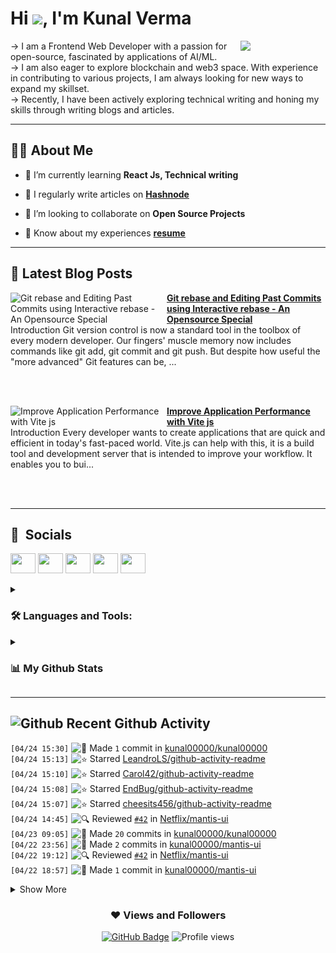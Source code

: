 <h1 align="left"> Hi <img src="https://media.giphy.com/media/hvRJCLFzcasrR4ia7z/giphy.gif" width="4%">, I'm Kunal Verma </h1>

  <img align="right" width="27%" src="https://user-images.githubusercontent.com/92316166/214949771-597329d4-51ac-4afe-af2a-12454d26bc57.png">
-> I am a Frontend Web Developer with a passion for open-source, fascinated by applications of AI/ML. <br/> -> I am also eager to explore blockchain and web3 space. With experience in contributing to various projects, I am always looking for new ways to expand my skillset.<br/> -> Recently, I have been actively exploring technical writing and honing my skills through writing blogs and articles.

----

## 🙋‍♂️ About Me

- 🌱 I’m currently learning **React Js, Technical writing**

- 📝 I regularly write articles on **[Hashnode](https://kunalverma2468.hashnode.dev/)**

- 👯 I’m looking to collaborate on **Open Source Projects**
 
- 📄 Know about my experiences [**resume**](https://drive.google.com/file/d/1u08bkqWbGyleVy6rlN5mzcLpZpuEFlin/view?usp=drivesdk)

----

## 📒 Latest Blog Posts 
<!-- HASHNODE_BLOG:START -->
<p align="left">
<a href="https://kunalverma2468.hashnode.dev/git-rebase-and-editing-past-commits-using-interactive-rebase-an-opensource-special" title="Git rebase and Editing Past Commits using Interactive rebase - An Opensource Special"><img src="https://cdn.hashnode.com/res/hashnode/image/upload/v1680851751515/b90f3376-5cf0-46ea-8f68-bba303714e95.png" alt="Git rebase and Editing Past Commits using Interactive rebase - An Opensource Special" width="250px" align="left" /></a>
<a href="https://kunalverma2468.hashnode.dev/git-rebase-and-editing-past-commits-using-interactive-rebase-an-opensource-special" title="Git rebase and Editing Past Commits using Interactive rebase - An Opensource Special"><strong>Git rebase and Editing Past Commits using Interactive rebase - An Opensource Special</strong></a>
<br/> Introduction
Git version control is now a standard tool in the toolbox of every modern developer. Our fingers' muscle memory now includes commands like git add, git commit and git push. But despite how useful the "more advanced" Git features can be, ... </p> <br/> <br/>
<p align="left">
<a href="https://kunalverma2468.hashnode.dev/improve-application-performance-with-vite-js" title="Improve Application Performance with Vite js"><img src="https://cdn.hashnode.com/res/hashnode/image/upload/v1677600961637/a4025cde-9c35-4e10-8c47-7830328608cf.png" alt="Improve Application Performance with Vite js" width="250px" align="left" /></a>
<a href="https://kunalverma2468.hashnode.dev/improve-application-performance-with-vite-js" title="Improve Application Performance with Vite js"><strong>Improve Application Performance with Vite js</strong></a>
<br/> Introduction
Every developer wants to create applications that are quick and efficient in today's fast-paced world. Vite.js can help with this, it is a build tool and development server that is intended to improve your workflow. It enables you to bui... </p> <br/> <br/>
<!-- HASHNODE_BLOG:END -->

----
## 🔗 &nbsp;**Socials**

<p align="left"> 
<a href="https://kunalverma2468.hashnode.dev" target="_blank" rel="noreferrer"><img src="https://raw.githubusercontent.com/danielcranney/readme-generator/main/public/icons/socials/hashnode.svg" width="40" height="32" /></a>
<a href="https://www.linkedin.com/in/kunalverma2468" target="_blank" rel="noreferrer"><img src="https://raw.githubusercontent.com/danielcranney/readme-generator/main/public/icons/socials/linkedin.svg" width="40" height="32" /></a> 
<a href="https://www.twitter.com/KunalVerma2468" target="_blank" rel="noreferrer"><img src="https://raw.githubusercontent.com/danielcranney/readme-generator/main/public/icons/socials/twitter.svg" width="40" height="32" /></a>
<a href="https://www.github.com/kunal00000" target="_blank" rel="noreferrer"><img src="https://raw.githubusercontent.com/danielcranney/readme-generator/main/public/icons/socials/github.svg" width="40" height="32" /></a> 
<a href="http://www.instagram.com/Kunaahl" target="_blank" rel="noreferrer"><img src="https://raw.githubusercontent.com/danielcranney/readme-generator/main/public/icons/socials/instagram.svg" width="40" height="32" /></a>
</p>



<details>
<summary> 
  
### 🛠 Languages and Tools: 
  
</summary>

<p align="center"> <a href="https://getbootstrap.com" target="_blank" rel="noreferrer"> <img src="https://raw.githubusercontent.com/devicons/devicon/master/icons/bootstrap/bootstrap-plain-wordmark.svg" alt="bootstrap" width="40" height="40"/> </a> <a href="https://www.cprogramming.com/" target="_blank" rel="noreferrer"> <img src="https://raw.githubusercontent.com/devicons/devicon/master/icons/c/c-original.svg" alt="c" width="40" height="40"/> </a> <a href="https://www.w3schools.com/cpp/" target="_blank" rel="noreferrer"> <img src="https://raw.githubusercontent.com/devicons/devicon/master/icons/cplusplus/cplusplus-original.svg" alt="cplusplus" width="40" height="40"/> </a> <a href="https://www.w3schools.com/css/" target="_blank" rel="noreferrer"> <img src="https://raw.githubusercontent.com/devicons/devicon/master/icons/css3/css3-original-wordmark.svg" alt="css3" width="40" height="40"/> </a> <a href="https://expressjs.com" target="_blank" rel="noreferrer"> <img src="https://raw.githubusercontent.com/devicons/devicon/master/icons/express/express-original-wordmark.svg" alt="express" width="40" height="40"/> </a> <a href="https://git-scm.com/" target="_blank" rel="noreferrer"> <img src="https://www.vectorlogo.zone/logos/git-scm/git-scm-icon.svg" alt="git" width="40" height="40"/> </a> <a href="https://www.w3.org/html/" target="_blank" rel="noreferrer"> <img src="https://raw.githubusercontent.com/devicons/devicon/master/icons/html5/html5-original-wordmark.svg" alt="html5" width="40" height="40"/> </a> <a href="https://developer.mozilla.org/en-US/docs/Web/JavaScript" target="_blank" rel="noreferrer"> <img src="https://raw.githubusercontent.com/devicons/devicon/master/icons/javascript/javascript-original.svg" alt="javascript" width="40" height="40"/> </a> <a href="https://www.mongodb.com/" target="_blank" rel="noreferrer"> <img src="https://raw.githubusercontent.com/devicons/devicon/master/icons/mongodb/mongodb-original-wordmark.svg" alt="mongodb" width="40" height="40"/> </a> <a href="https://www.mysql.com/" target="_blank" rel="noreferrer"> <img src="https://raw.githubusercontent.com/devicons/devicon/master/icons/mysql/mysql-original-wordmark.svg" alt="mysql" width="40" height="40"/> </a> <a href="https://nextjs.org/" target="_blank" rel="noreferrer"> <img src="https://cdn.worldvectorlogo.com/logos/nextjs-2.svg" alt="nextjs" width="40" height="40"/> </a> <a href="https://nodejs.org" target="_blank" rel="noreferrer"> <img src="https://raw.githubusercontent.com/devicons/devicon/master/icons/nodejs/nodejs-original-wordmark.svg" alt="nodejs" width="40" height="40"/> </a> <a href="https://postman.com" target="_blank" rel="noreferrer"> <img src="https://www.vectorlogo.zone/logos/getpostman/getpostman-icon.svg" alt="postman" width="40" height="40"/> </a> <a href="https://www.python.org" target="_blank" rel="noreferrer"> <img src="https://raw.githubusercontent.com/devicons/devicon/master/icons/python/python-original.svg" alt="python" width="40" height="40"/> </a> <a href="https://reactjs.org/" target="_blank" rel="noreferrer"> <img src="https://raw.githubusercontent.com/devicons/devicon/master/icons/react/react-original-wordmark.svg" alt="react" width="40" height="40"/> </a> <a href="https://sass-lang.com" target="_blank" rel="noreferrer"> <img src="https://raw.githubusercontent.com/devicons/devicon/master/icons/sass/sass-original.svg" alt="sass" width="40" height="40"/> </a> <a href="https://tailwindcss.com/" target="_blank" rel="noreferrer"> <img src="https://www.vectorlogo.zone/logos/tailwindcss/tailwindcss-icon.svg" alt="tailwind" width="40" height="40"/> </a> </p>
</details> 


 
<details>
<summary>
  
### 📊 My Github Stats 
 
</summary>  
  
<div align="center">
  <p align="center">
    <img align="center" src="https://github-readme-streak-stats.herokuapp.com/?user=kunal00000&" alt="kunal00000" />
  </p>
 
  <br/>
  <img align="center" src="https://github-readme-stats.vercel.app/api?username=kunal00000&show_icons=true&locale=en" alt="kunal00000" />
  <img align="center" src="https://github-readme-stats.vercel.app/api/top-langs?username=kunal00000&show_icons=true&locale=en&layout=compact" alt="kunal00000" />
  <br/>Note:</b> Top languages is only a metric of the languages my public code consists of and doesn't reflect experience or skill level.
</details>

----
## <img src="https://user-images.githubusercontent.com/78906777/188445101-0e194c65-f4c6-4a3b-b37d-e7a50ac1cfe2.png" height="25" width="25" alt="Github"/> Recent Github Activity

<!--START_SECTION:activity-->
`[04/24 15:30]` <img alt="📝" src="https://github.com/cheesits456/github-activity-readme/raw/master/icons/commit.png" align="top" height="18"> Made `1` commit in [kunal00000/kunal00000](https://github.com/kunal00000/kunal00000)  
`[04/24 15:13]` <img alt="⭐" src="https://github.com/cheesits456/github-activity-readme/raw/master/icons/star.png" align="top" height="18"> Starred [LeandroLS/github-activity-readme](https://github.com/LeandroLS/github-activity-readme)  
`[04/24 15:10]` <img alt="⭐" src="https://github.com/cheesits456/github-activity-readme/raw/master/icons/star.png" align="top" height="18"> Starred [Carol42/github-activity-readme](https://github.com/Carol42/github-activity-readme)  
`[04/24 15:08]` <img alt="⭐" src="https://github.com/cheesits456/github-activity-readme/raw/master/icons/star.png" align="top" height="18"> Starred [EndBug/github-activity-readme](https://github.com/EndBug/github-activity-readme)  
`[04/24 15:07]` <img alt="⭐" src="https://github.com/cheesits456/github-activity-readme/raw/master/icons/star.png" align="top" height="18"> Starred [cheesits456/github-activity-readme](https://github.com/cheesits456/github-activity-readme)  
`[04/24 14:45]` <img alt="🔍" src="https://github.com/cheesits456/github-activity-readme/raw/master/icons/review.png" align="top" height="18"> Reviewed [`#42`](https://github.com//Netflix/mantis-ui/pull/42 'Create Cluster Details Page') in [Netflix/mantis-ui](https://github.com/Netflix/mantis-ui)  
`[04/23 09:05]` <img alt="📝" src="https://github.com/cheesits456/github-activity-readme/raw/master/icons/commit.png" align="top" height="18"> Made `20` commits in [kunal00000/kunal00000](https://github.com/kunal00000/kunal00000)  
`[04/22 23:56]` <img alt="📝" src="https://github.com/cheesits456/github-activity-readme/raw/master/icons/commit.png" align="top" height="18"> Made `2` commits in [kunal00000/mantis-ui](https://github.com/kunal00000/mantis-ui)  
`[04/22 19:12]` <img alt="🔍" src="https://github.com/cheesits456/github-activity-readme/raw/master/icons/review.png" align="top" height="18"> Reviewed [`#42`](https://github.com//Netflix/mantis-ui/pull/42 'Create Cluster Details Page') in [Netflix/mantis-ui](https://github.com/Netflix/mantis-ui)  
`[04/22 18:57]` <img alt="📝" src="https://github.com/cheesits456/github-activity-readme/raw/master/icons/commit.png" align="top" height="18"> Made `1` commit in [kunal00000/mantis-ui](https://github.com/kunal00000/mantis-ui)  

<details><summary>Show More</summary>

`[04/22 18:07]` <img alt="🔍" src="https://github.com/cheesits456/github-activity-readme/raw/master/icons/review.png" align="top" height="18"> Reviewed [`#42`](https://github.com//Netflix/mantis-ui/pull/42 'Create Cluster Details Page') in [Netflix/mantis-ui](https://github.com/Netflix/mantis-ui)  
`[04/22 17:58]` <img alt="🔍" src="https://github.com/cheesits456/github-activity-readme/raw/master/icons/review.png" align="top" height="18"> Reviewed [`#42`](https://github.com//Netflix/mantis-ui/pull/42 'Create Cluster Details Page') in [Netflix/mantis-ui](https://github.com/Netflix/mantis-ui)  
`[04/21 20:43]` <img alt="🔍" src="https://github.com/cheesits456/github-activity-readme/raw/master/icons/review.png" align="top" height="18"> Reviewed [`#42`](https://github.com//Netflix/mantis-ui/pull/42 'Create Cluster Details Page') in [Netflix/mantis-ui](https://github.com/Netflix/mantis-ui)  
`[04/21 20:42]` <img alt="🔍" src="https://github.com/cheesits456/github-activity-readme/raw/master/icons/review.png" align="top" height="18"> Reviewed [`#42`](https://github.com//Netflix/mantis-ui/pull/42 'Create Cluster Details Page') in [Netflix/mantis-ui](https://github.com/Netflix/mantis-ui)  
`[04/21 20:16]` <img alt="📝" src="https://github.com/cheesits456/github-activity-readme/raw/master/icons/commit.png" align="top" height="18"> Made `1` commit in [kunal00000/mantis-ui](https://github.com/kunal00000/mantis-ui)  
`[04/21 20:15]` <img alt="✅" src="https://github.com/cheesits456/github-activity-readme/raw/master/icons/pr-open.png" align="top" height="18"> Opened PR [`#44`](https://github.com//Netflix/mantis-ui/pull/44 'switch to Material Design icon library for consistency in icons') in [Netflix/mantis-ui](https://github.com/Netflix/mantis-ui)  
`[04/21 19:58]` <img alt="📂" src="https://github.com/cheesits456/github-activity-readme/raw/master/icons/create-branch.png" align="top" height="18"> Created branch [`switchIconLibrary`](https://github.com/kunal00000/mantis-ui/tree/switchIconLibrary) in [kunal00000/mantis-ui](https://github.com/kunal00000/mantis-ui)  
`[04/21 17:13]` <img alt="🔍" src="https://github.com/cheesits456/github-activity-readme/raw/master/icons/review.png" align="top" height="18"> Reviewed [`#42`](https://github.com//Netflix/mantis-ui/pull/42 'Create Cluster Details Page') in [Netflix/mantis-ui](https://github.com/Netflix/mantis-ui)  
`[04/18 08:53]` <img alt="✅" src="https://github.com/cheesits456/github-activity-readme/raw/master/icons/pr-open.png" align="top" height="18"> Opened PR [`#42`](https://github.com//Netflix/mantis-ui/pull/42 'Create Cluster Details Page') in [Netflix/mantis-ui](https://github.com/Netflix/mantis-ui)  
`[04/15 22:03]` <img alt="📝" src="https://github.com/cheesits456/github-activity-readme/raw/master/icons/commit.png" align="top" height="18"> Made `7` commits in [kunal00000/mantis-ui](https://github.com/kunal00000/mantis-ui)  
`[04/13 07:59]` <img alt="📂" src="https://github.com/cheesits456/github-activity-readme/raw/master/icons/create-branch.png" align="top" height="18"> Created branch [`clusterDetailsPage`](https://github.com/kunal00000/mantis-ui/tree/clusterDetailsPage) in [kunal00000/mantis-ui](https://github.com/kunal00000/mantis-ui)  
`[04/11 21:19]` <img alt="🔍" src="https://github.com/cheesits456/github-activity-readme/raw/master/icons/review.png" align="top" height="18"> Reviewed [`#40`](https://github.com//Netflix/mantis-ui/pull/40 'Fetch Job Cluster Details') in [Netflix/mantis-ui](https://github.com/Netflix/mantis-ui)  
`[04/11 21:12]` <img alt="📝" src="https://github.com/cheesits456/github-activity-readme/raw/master/icons/commit.png" align="top" height="18"> Made `1` commit in [kunal00000/mantis-ui](https://github.com/kunal00000/mantis-ui)  
`[04/11 21:06]` <img alt="🔍" src="https://github.com/cheesits456/github-activity-readme/raw/master/icons/review.png" align="top" height="18"> Reviewed [`#40`](https://github.com//Netflix/mantis-ui/pull/40 'Fetch Job Cluster Details') in [Netflix/mantis-ui](https://github.com/Netflix/mantis-ui)  
`[04/11 11:38]` <img alt="⭐" src="https://github.com/cheesits456/github-activity-readme/raw/master/icons/star.png" align="top" height="18"> Starred [appwrite/appwrite](https://github.com/appwrite/appwrite)  
`[04/11 02:01]` <img alt="🍴" src="https://github.com/cheesits456/github-activity-readme/raw/master/icons/fork.png" align="top" height="18"> Forked [shadcn/taxonomy](https://github.com/shadcn/taxonomy) to [kunal00000/taxonomy](https://github.com/kunal00000/taxonomy)  
`[04/11 02:01]` <img alt="⭐" src="https://github.com/cheesits456/github-activity-readme/raw/master/icons/star.png" align="top" height="18"> Starred [shadcn/taxonomy](https://github.com/shadcn/taxonomy)  
`[04/08 19:12]` <img alt="📝" src="https://github.com/cheesits456/github-activity-readme/raw/master/icons/commit.png" align="top" height="18"> Made `2` commits in [kunal00000/Hashnode-Articles](https://github.com/kunal00000/Hashnode-Articles)  
`[04/06 14:53]` <img alt="📝" src="https://github.com/cheesits456/github-activity-readme/raw/master/icons/commit.png" align="top" height="18"> Made `0` commits in [kunal00000/mantis-ui](https://github.com/kunal00000/mantis-ui)  
`[04/06 04:54]` <img alt="📝" src="https://github.com/cheesits456/github-activity-readme/raw/master/icons/commit.png" align="top" height="18"> Made `40` commits in [kunal00000/wrapify](https://github.com/kunal00000/wrapify)  
`[04/06 01:06]` <img alt="📝" src="https://github.com/cheesits456/github-activity-readme/raw/master/icons/commit.png" align="top" height="18"> Made `3` commits in [kunal00000/Workbench](https://github.com/kunal00000/Workbench)  
`[04/06 01:02]` <img alt="📝" src="https://github.com/cheesits456/github-activity-readme/raw/master/icons/commit.png" align="top" height="18"> Made `6` commits in [kunal00000/talawa-api](https://github.com/kunal00000/talawa-api)  
`[04/06 00:54]` <img alt="📝" src="https://github.com/cheesits456/github-activity-readme/raw/master/icons/commit.png" align="top" height="18"> Made `1` commit in [kunal00000/mantis-ui](https://github.com/kunal00000/mantis-ui)  
`[04/05 17:29]` <img alt="⭐" src="https://github.com/cheesits456/github-activity-readme/raw/master/icons/star.png" align="top" height="18"> Starred [himanshu1221/To-Do-Web-App](https://github.com/himanshu1221/To-Do-Web-App)  
`[04/05 17:29]` <img alt="⭐" src="https://github.com/cheesits456/github-activity-readme/raw/master/icons/star.png" align="top" height="18"> Starred [himanshu1221/To-Do-Web-App](https://github.com/himanshu1221/To-Do-Web-App)  
`[04/04 06:32]` <img alt="📝" src="https://github.com/cheesits456/github-activity-readme/raw/master/icons/commit.png" align="top" height="18"> Made `6` commits in [kunal00000/mantis-ui](https://github.com/kunal00000/mantis-ui)  
`[03/31 20:00]` <img alt="✅" src="https://github.com/cheesits456/github-activity-readme/raw/master/icons/pr-open.png" align="top" height="18"> Opened PR [`#40`](https://github.com//Netflix/mantis-ui/pull/40 'fix: typo on cluster page') in [Netflix/mantis-ui](https://github.com/Netflix/mantis-ui)  
`[03/31 20:00]` <img alt="📂" src="https://github.com/cheesits456/github-activity-readme/raw/master/icons/create-branch.png" align="top" height="18"> Created branch [`fetchJobCluster`](https://github.com/kunal00000/mantis-ui/tree/fetchJobCluster) in [kunal00000/mantis-ui](https://github.com/kunal00000/mantis-ui)  
`[03/31 17:12]` <img alt="🍴" src="https://github.com/cheesits456/github-activity-readme/raw/master/icons/fork.png" align="top" height="18"> Forked [Netflix/mantis-ui](https://github.com/Netflix/mantis-ui) to [kunal00000/mantis-ui](https://github.com/kunal00000/mantis-ui)  
`[03/30 19:56]` <img alt="📝" src="https://github.com/cheesits456/github-activity-readme/raw/master/icons/commit.png" align="top" height="18"> Made `6` commits in [kunal00000/mantis-ui](https://github.com/kunal00000/mantis-ui)  
`[03/30 19:56]` <img alt="🎉" src="https://github.com/cheesits456/github-activity-readme/raw/master/icons/merge.png" align="top" height="18"> Merged PR [`#1`](https://github.com//kunal00000/mantis-ui/pull/1 'upstream') in [kunal00000/mantis-ui](https://github.com/kunal00000/mantis-ui)  
`[03/30 19:56]` <img alt="✅" src="https://github.com/cheesits456/github-activity-readme/raw/master/icons/pr-open.png" align="top" height="18"> Opened PR [`#1`](https://github.com//kunal00000/mantis-ui/pull/1 'upstream') in [kunal00000/mantis-ui](https://github.com/kunal00000/mantis-ui)  
`[03/30 13:55]` <img alt="⭐" src="https://github.com/cheesits456/github-activity-readme/raw/master/icons/star.png" align="top" height="18"> Starred [mozilla/perfcompare](https://github.com/mozilla/perfcompare)  
`[03/30 03:08]` <img alt="🍴" src="https://github.com/cheesits456/github-activity-readme/raw/master/icons/fork.png" align="top" height="18"> Forked [PalisadoesFoundation/talawa-api](https://github.com/PalisadoesFoundation/talawa-api) to [kunal00000/talawa-api](https://github.com/kunal00000/talawa-api)  
`[03/30 02:24]` <img alt="🍴" src="https://github.com/cheesits456/github-activity-readme/raw/master/icons/fork.png" align="top" height="18"> Forked [sonnyp/Workbench](https://github.com/sonnyp/Workbench) to [kunal00000/Workbench](https://github.com/kunal00000/Workbench)  
`[03/30 02:02]` <img alt="🍴" src="https://github.com/cheesits456/github-activity-readme/raw/master/icons/fork.png" align="top" height="18"> Forked [mozilla/perfcompare](https://github.com/mozilla/perfcompare) to [kunal00000/perfcompare](https://github.com/kunal00000/perfcompare)  
`[03/28 13:57]` <img alt="📝" src="https://github.com/cheesits456/github-activity-readme/raw/master/icons/commit.png" align="top" height="18"> Made `3` commits in [kunal00000/mantis-ui](https://github.com/kunal00000/mantis-ui)  
`[03/23 18:20]` <img alt="✅" src="https://github.com/cheesits456/github-activity-readme/raw/master/icons/pr-open.png" align="top" height="18"> Opened PR [`#37`](https://github.com//Netflix/mantis-ui/pull/37 'uploadFiles api endpoint') in [Netflix/mantis-ui](https://github.com/Netflix/mantis-ui)  
`[03/23 18:18]` <img alt="❌" src="https://github.com/cheesits456/github-activity-readme/raw/master/icons/pr-close.png" align="top" height="18"> Closed PR [`#36`](https://github.com//Netflix/mantis-ui/pull/36 'feat: add api endpoint for upload files') in [Netflix/mantis-ui](https://github.com/Netflix/mantis-ui)  
`[03/23 18:18]` <img alt="🗣" src="https://github.com/cheesits456/github-activity-readme/raw/master/icons/comment.png" align="top" height="18"> Commented on [`#36`](https://github.com//Netflix/mantis-ui/issues/36 'feat: add api endpoint for upload files') in [Netflix/mantis-ui](https://github.com/Netflix/mantis-ui)  
`[03/23 18:15]` <img alt="📂" src="https://github.com/cheesits456/github-activity-readme/raw/master/icons/create-branch.png" align="top" height="18"> Created branch [`uploadFiles`](https://github.com/kunal00000/mantis-ui/tree/uploadFiles) in [kunal00000/mantis-ui](https://github.com/kunal00000/mantis-ui)  
`[03/23 18:03]` <img alt="❌" src="https://github.com/cheesits456/github-activity-readme/raw/master/icons/delete.png" align="top" height="18"> Deleted `feat/uploadFiles` from [kunal00000/mantis-ui](https://github.com/kunal00000/mantis-ui)  
`[03/23 17:56]` <img alt="📂" src="https://github.com/cheesits456/github-activity-readme/raw/master/icons/create-branch.png" align="top" height="18"> Created branch [`feat/uploadFiles`](https://github.com/kunal00000/mantis-ui/tree/feat/uploadFiles) in [kunal00000/mantis-ui](https://github.com/kunal00000/mantis-ui)  
`[03/23 17:44]` <img alt="🗣" src="https://github.com/cheesits456/github-activity-readme/raw/master/icons/comment.png" align="top" height="18"> Commented on [`#36`](https://github.com//Netflix/mantis-ui/issues/36 'feat: add api endpoint for upload files') in [Netflix/mantis-ui](https://github.com/Netflix/mantis-ui)  
`[03/23 17:41]` <img alt="❌" src="https://github.com/cheesits456/github-activity-readme/raw/master/icons/pr-close.png" align="top" height="18"> Reopened PR [`#36`](https://github.com//Netflix/mantis-ui/pull/36 'feat: add api endpoint for upload files') in [Netflix/mantis-ui](https://github.com/Netflix/mantis-ui)  
`[03/23 17:37]` <img alt="🍴" src="https://github.com/cheesits456/github-activity-readme/raw/master/icons/fork.png" align="top" height="18"> Forked [Netflix/mantis-ui](https://github.com/Netflix/mantis-ui) to [kunal00000/mantis-ui](https://github.com/kunal00000/mantis-ui)  
`[03/23 17:37]` <img alt="❌" src="https://github.com/cheesits456/github-activity-readme/raw/master/icons/pr-close.png" align="top" height="18"> Closed PR [`#36`](https://github.com//Netflix/mantis-ui/pull/36 'feat: add api endpoint for upload files') in [Netflix/mantis-ui](https://github.com/Netflix/mantis-ui)  
`[03/23 17:08]` <img alt="📝" src="https://github.com/cheesits456/github-activity-readme/raw/master/icons/commit.png" align="top" height="18"> Made `2` commits in [kunal00000/mantis-ui](https://github.com/kunal00000/mantis-ui)  
`[03/23 15:48]` <img alt="🍴" src="https://github.com/cheesits456/github-activity-readme/raw/master/icons/fork.png" align="top" height="18"> Forked [mozilla/experimenter](https://github.com/mozilla/experimenter) to [kunal00000/experimenter](https://github.com/kunal00000/experimenter)  
`[03/23 15:43]` <img alt="🔍" src="https://github.com/cheesits456/github-activity-readme/raw/master/icons/review.png" align="top" height="18"> Reviewed [`#36`](https://github.com//Netflix/mantis-ui/pull/36 'feat: add api endpoint for upload files') in [Netflix/mantis-ui](https://github.com/Netflix/mantis-ui)  
`[03/23 15:42]` <img alt="📝" src="https://github.com/cheesits456/github-activity-readme/raw/master/icons/commit.png" align="top" height="18"> Made `1` commit in [kunal00000/mantis-ui](https://github.com/kunal00000/mantis-ui)  
`[03/19 01:15]` <img alt="✅" src="https://github.com/cheesits456/github-activity-readme/raw/master/icons/pr-open.png" align="top" height="18"> Opened PR [`#36`](https://github.com//Netflix/mantis-ui/pull/36 'feat: add api endpoint for upload files') in [Netflix/mantis-ui](https://github.com/Netflix/mantis-ui)  
`[03/19 01:14]` <img alt="📂" src="https://github.com/cheesits456/github-activity-readme/raw/master/icons/create-branch.png" align="top" height="18"> Created branch [`feat/uploadFiles`](https://github.com/kunal00000/mantis-ui/tree/feat/uploadFiles) in [kunal00000/mantis-ui](https://github.com/kunal00000/mantis-ui)  
`[03/18 19:54]` <img alt="🍴" src="https://github.com/cheesits456/github-activity-readme/raw/master/icons/fork.png" align="top" height="18"> Forked [Netflix/mantis-ui](https://github.com/Netflix/mantis-ui) to [kunal00000/mantis-ui](https://github.com/kunal00000/mantis-ui)  
`[03/17 16:35]` <img alt="📝" src="https://github.com/cheesits456/github-activity-readme/raw/master/icons/commit.png" align="top" height="18"> Made `1` commit in [kunal00000/kunal00000](https://github.com/kunal00000/kunal00000)  
`[03/16 13:13]` <img alt="⭐" src="https://github.com/cheesits456/github-activity-readme/raw/master/icons/star.png" align="top" height="18"> Starred [arc53/DocsGPT](https://github.com/arc53/DocsGPT)  
`[03/16 07:08]` <img alt="🗣" src="https://github.com/cheesits456/github-activity-readme/raw/master/icons/comment.png" align="top" height="18"> Commented on [`#6801`](https://github.com//mozilla/experimenter/issues/6801 'Preview Recipe JSON doesn\'t scroll to recipe json') in [mozilla/experimenter](https://github.com/mozilla/experimenter)  
`[03/13 00:21]` <img alt="⭐" src="https://github.com/cheesits456/github-activity-readme/raw/master/icons/star.png" align="top" height="18"> Starred [Touisse/React_3D_WebSite](https://github.com/Touisse/React_3D_WebSite)  
`[03/09 16:40]` <img alt="🗣" src="https://github.com/cheesits456/github-activity-readme/raw/master/icons/comment.png" align="top" height="18"> Commented on [`#34`](https://github.com//Netflix/mantis-ui/issues/34 'Create api endpoints for killJobs and fileUpload') in [Netflix/mantis-ui](https://github.com/Netflix/mantis-ui)  
`[03/08 19:21]` <img alt="⭐" src="https://github.com/cheesits456/github-activity-readme/raw/master/icons/star.png" align="top" height="18"> Starred [jwasham/coding-interview-university](https://github.com/jwasham/coding-interview-university)  
`[03/08 17:23]` <img alt="🗣" src="https://github.com/cheesits456/github-activity-readme/raw/master/icons/comment.png" align="top" height="18"> Commented on [`#34`](https://github.com//Netflix/mantis-ui/issues/34 'Create api endpoints for killJobs and fileUpload') in [Netflix/mantis-ui](https://github.com/Netflix/mantis-ui)  
`[03/08 13:57]` <img alt="🔍" src="https://github.com/cheesits456/github-activity-readme/raw/master/icons/review.png" align="top" height="18"> Reviewed [`#34`](https://github.com//Netflix/mantis-ui/pull/34 'Create api endpoints for killJobs and fileUpload') in [Netflix/mantis-ui](https://github.com/Netflix/mantis-ui)  
`[03/08 13:55]` <img alt="📝" src="https://github.com/cheesits456/github-activity-readme/raw/master/icons/commit.png" align="top" height="18"> Made `1` commit in [kunal00000/mantis-ui](https://github.com/kunal00000/mantis-ui)  
`[03/07 18:04]` <img alt="🔍" src="https://github.com/cheesits456/github-activity-readme/raw/master/icons/review.png" align="top" height="18"> Reviewed [`#34`](https://github.com//Netflix/mantis-ui/pull/34 'Create api endpoints for killJobs and fileUpload') in [Netflix/mantis-ui](https://github.com/Netflix/mantis-ui)  
`[03/07 18:04]` <img alt="🔍" src="https://github.com/cheesits456/github-activity-readme/raw/master/icons/review.png" align="top" height="18"> Reviewed [`#34`](https://github.com//Netflix/mantis-ui/pull/34 'Create api endpoints for killJobs and fileUpload') in [Netflix/mantis-ui](https://github.com/Netflix/mantis-ui)  
`[03/07 18:03]` <img alt="🔍" src="https://github.com/cheesits456/github-activity-readme/raw/master/icons/review.png" align="top" height="18"> Reviewed [`#34`](https://github.com//Netflix/mantis-ui/pull/34 'Create api endpoints for killJobs and fileUpload') in [Netflix/mantis-ui](https://github.com/Netflix/mantis-ui)  
`[03/07 18:03]` <img alt="📝" src="https://github.com/cheesits456/github-activity-readme/raw/master/icons/commit.png" align="top" height="18"> Made `1` commit in [kunal00000/mantis-ui](https://github.com/kunal00000/mantis-ui)  
`[03/07 17:12]` <img alt="🔍" src="https://github.com/cheesits456/github-activity-readme/raw/master/icons/review.png" align="top" height="18"> Reviewed [`#34`](https://github.com//Netflix/mantis-ui/pull/34 'Create api endpoints for killJobs and fileUpload') in [Netflix/mantis-ui](https://github.com/Netflix/mantis-ui)  
`[03/07 17:07]` <img alt="🔍" src="https://github.com/cheesits456/github-activity-readme/raw/master/icons/review.png" align="top" height="18"> Reviewed [`#34`](https://github.com//Netflix/mantis-ui/pull/34 'Create api endpoints for killJobs and fileUpload') in [Netflix/mantis-ui](https://github.com/Netflix/mantis-ui)  
`[03/07 16:57]` <img alt="📝" src="https://github.com/cheesits456/github-activity-readme/raw/master/icons/commit.png" align="top" height="18"> Made `1` commit in [kunal00000/mantis-ui](https://github.com/kunal00000/mantis-ui)  
`[03/07 12:31]` <img alt="📝" src="https://github.com/cheesits456/github-activity-readme/raw/master/icons/commit.png" align="top" height="18"> Made `2` commits in [kunal00000/kunal00000](https://github.com/kunal00000/kunal00000)  
`[03/07 12:12]` <img alt="🍴" src="https://github.com/cheesits456/github-activity-readme/raw/master/icons/fork.png" align="top" height="18"> Forked [PalisadoesFoundation/talawa-admin](https://github.com/PalisadoesFoundation/talawa-admin) to [kunal00000/talawa-admin](https://github.com/kunal00000/talawa-admin)  
`[03/07 04:22]` <img alt="📝" src="https://github.com/cheesits456/github-activity-readme/raw/master/icons/commit.png" align="top" height="18"> Made `305` commits in [kunal00000/Rocket.Chat](https://github.com/kunal00000/Rocket.Chat)  
`[03/07 04:19]` <img alt="📝" src="https://github.com/cheesits456/github-activity-readme/raw/master/icons/commit.png" align="top" height="18"> Made `2` commits in [kunal00000/RC4Community](https://github.com/kunal00000/RC4Community)  
`[03/07 04:18]` <img alt="📝" src="https://github.com/cheesits456/github-activity-readme/raw/master/icons/commit.png" align="top" height="18"> Made `7` commits in [kunal00000/journal-policy-tracker-frontend](https://github.com/kunal00000/journal-policy-tracker-frontend)  
`[03/07 04:08]` <img alt="📝" src="https://github.com/cheesits456/github-activity-readme/raw/master/icons/commit.png" align="top" height="18"> Made `27` commits in [kunal00000/iD](https://github.com/kunal00000/iD)  
`[03/07 04:06]` <img alt="📝" src="https://github.com/cheesits456/github-activity-readme/raw/master/icons/commit.png" align="top" height="18"> Made `1` commit in [kunal00000/ochi](https://github.com/kunal00000/ochi)  
`[03/07 03:39]` <img alt="📝" src="https://github.com/cheesits456/github-activity-readme/raw/master/icons/commit.png" align="top" height="18"> Made `14` commits in [kunal00000/jbrowse-components](https://github.com/kunal00000/jbrowse-components)  
`[03/06 22:05]` <img alt="📝" src="https://github.com/cheesits456/github-activity-readme/raw/master/icons/commit.png" align="top" height="18"> Made `2` commits in [kunal00000/mantis-ui](https://github.com/kunal00000/mantis-ui)  
`[03/05 10:23]` <img alt="📝" src="https://github.com/cheesits456/github-activity-readme/raw/master/icons/commit.png" align="top" height="18"> Made `1` commit in [kunal00000/WordGuess--Wordee--](https://github.com/kunal00000/WordGuess--Wordee--)  
`[03/05 09:15]` <img alt="📝" src="https://github.com/cheesits456/github-activity-readme/raw/master/icons/commit.png" align="top" height="18"> Made `1` commit in [kunal00000/mantis-ui](https://github.com/kunal00000/mantis-ui)  
`[03/04 20:29]` <img alt="✅" src="https://github.com/cheesits456/github-activity-readme/raw/master/icons/pr-open.png" align="top" height="18"> Opened PR [`#34`](https://github.com//Netflix/mantis-ui/pull/34 'Create api endpoints for killJobs and fileUpload') in [Netflix/mantis-ui](https://github.com/Netflix/mantis-ui)  
`[03/04 20:14]` <img alt="📝" src="https://github.com/cheesits456/github-activity-readme/raw/master/icons/commit.png" align="top" height="18"> Made `2` commits in [kunal00000/mantis-ui](https://github.com/kunal00000/mantis-ui)  
`[03/03 19:36]` <img alt="✅" src="https://github.com/cheesits456/github-activity-readme/raw/master/icons/pr-open.png" align="top" height="18"> Opened PR [`#33`](https://github.com//Netflix/mantis-ui/pull/33 'fix: update docslink') in [Netflix/mantis-ui](https://github.com/Netflix/mantis-ui)  
`[03/03 19:35]` <img alt="📂" src="https://github.com/cheesits456/github-activity-readme/raw/master/icons/create-branch.png" align="top" height="18"> Created branch [`docsLink`](https://github.com/kunal00000/mantis-ui/tree/docsLink) in [kunal00000/mantis-ui](https://github.com/kunal00000/mantis-ui)  
`[03/03 19:27]` <img alt="🍴" src="https://github.com/cheesits456/github-activity-readme/raw/master/icons/fork.png" align="top" height="18"> Forked [Netflix/mantis-ui](https://github.com/Netflix/mantis-ui) to [kunal00000/mantis-ui](https://github.com/kunal00000/mantis-ui)  
`[03/03 18:57]` <img alt="📝" src="https://github.com/cheesits456/github-activity-readme/raw/master/icons/commit.png" align="top" height="18"> Made `7` commits in [kunal00000/mantis-ui](https://github.com/kunal00000/mantis-ui)  
`[03/03 18:57]` <img alt="🎉" src="https://github.com/cheesits456/github-activity-readme/raw/master/icons/merge.png" align="top" height="18"> Merged PR [`#2`](https://github.com//kunal00000/mantis-ui/pull/2 'upstream') in [kunal00000/mantis-ui](https://github.com/kunal00000/mantis-ui)  
`[03/03 18:56]` <img alt="✅" src="https://github.com/cheesits456/github-activity-readme/raw/master/icons/pr-open.png" align="top" height="18"> Opened PR [`#2`](https://github.com//kunal00000/mantis-ui/pull/2 'upstream') in [kunal00000/mantis-ui](https://github.com/kunal00000/mantis-ui)  
`[03/01 09:45]` <img alt="📝" src="https://github.com/cheesits456/github-activity-readme/raw/master/icons/commit.png" align="top" height="18"> Made `3` commits in [kunal00000/Hashnode-Articles](https://github.com/kunal00000/Hashnode-Articles)  
`[02/28 14:51]` <img alt="📝" src="https://github.com/cheesits456/github-activity-readme/raw/master/icons/commit.png" align="top" height="18"> Made `8` commits in [kunal00000/mantis-ui](https://github.com/kunal00000/mantis-ui)  
`[02/28 14:51]` <img alt="🎉" src="https://github.com/cheesits456/github-activity-readme/raw/master/icons/merge.png" align="top" height="18"> Merged PR [`#1`](https://github.com//kunal00000/mantis-ui/pull/1 'upstream ') in [kunal00000/mantis-ui](https://github.com/kunal00000/mantis-ui)  
`[02/28 14:51]` <img alt="✅" src="https://github.com/cheesits456/github-activity-readme/raw/master/icons/pr-open.png" align="top" height="18"> Opened PR [`#1`](https://github.com//kunal00000/mantis-ui/pull/1 'upstream ') in [kunal00000/mantis-ui](https://github.com/kunal00000/mantis-ui)  
`[02/27 00:24]` <img alt="❌" src="https://github.com/cheesits456/github-activity-readme/raw/master/icons/delete.png" align="top" height="18"> Deleted `install-pnpm` from [kunal00000/mantis-ui](https://github.com/kunal00000/mantis-ui)  
`[02/26 15:56]` <img alt="✅" src="https://github.com/cheesits456/github-activity-readme/raw/master/icons/pr-open.png" align="top" height="18"> Opened PR [`#31`](https://github.com//Netflix/mantis-ui/pull/31 'update readme for clearer instructions of installation of pnpm') in [Netflix/mantis-ui](https://github.com/Netflix/mantis-ui)  
`[02/26 15:52]` <img alt="📂" src="https://github.com/cheesits456/github-activity-readme/raw/master/icons/create-branch.png" align="top" height="18"> Created branch [`install-pnpm`](https://github.com/kunal00000/mantis-ui/tree/install-pnpm) in [kunal00000/mantis-ui](https://github.com/kunal00000/mantis-ui)  
`[02/26 15:06]` <img alt="🍴" src="https://github.com/cheesits456/github-activity-readme/raw/master/icons/fork.png" align="top" height="18"> Forked [Netflix/mantis-ui](https://github.com/Netflix/mantis-ui) to [kunal00000/mantis-ui](https://github.com/kunal00000/mantis-ui)  
`[02/25 21:39]` <img alt="📝" src="https://github.com/cheesits456/github-activity-readme/raw/master/icons/commit.png" align="top" height="18"> Made `3` commits in [kunal00000/WordGuess--Wordee--](https://github.com/kunal00000/WordGuess--Wordee--)  
`[02/25 21:36]` <img alt="🎉" src="https://github.com/cheesits456/github-activity-readme/raw/master/icons/merge.png" align="top" height="18"> Merged PR [`#8`](https://github.com//kunal00000/WordGuess--Wordee--/pull/8 'Heading change') in [kunal00000/WordGuess--Wordee--](https://github.com/kunal00000/WordGuess--Wordee--)  
`[02/25 21:35]` <img alt="✅" src="https://github.com/cheesits456/github-activity-readme/raw/master/icons/pr-open.png" align="top" height="18"> Opened PR [`#8`](https://github.com//kunal00000/WordGuess--Wordee--/pull/8 'Heading change') in [kunal00000/WordGuess--Wordee--](https://github.com/kunal00000/WordGuess--Wordee--)  
`[02/25 21:35]` <img alt="📂" src="https://github.com/cheesits456/github-activity-readme/raw/master/icons/create-branch.png" align="top" height="18"> Created branch [`readme-heading-change`](https://github.com/kunal00000/WordGuess--Wordee--/tree/readme-heading-change) in [kunal00000/WordGuess--Wordee--](https://github.com/kunal00000/WordGuess--Wordee--)  
`[02/25 12:15]` <img alt="🗣" src="https://github.com/cheesits456/github-activity-readme/raw/master/icons/comment.png" align="top" height="18"> Commented on [`#219`](https://github.com//nrnb/GoogleSummerOfCode/issues/219 'Prototype COSE Network Layout Algorithm to Support Biological Context for Layouts More Intuitive to Humans ') in [nrnb/GoogleSummerOfCode](https://github.com/nrnb/GoogleSummerOfCode)  
`[02/24 14:04]` <img alt="🍴" src="https://github.com/cheesits456/github-activity-readme/raw/master/icons/fork.png" align="top" height="18"> Forked [camicroscope/Distro](https://github.com/camicroscope/Distro) to [kunal00000/Distro](https://github.com/kunal00000/Distro)  
`[02/24 14:03]` <img alt="🍴" src="https://github.com/cheesits456/github-activity-readme/raw/master/icons/fork.png" align="top" height="18"> Forked [camicroscope/Caracal](https://github.com/camicroscope/Caracal) to [kunal00000/Caracal](https://github.com/kunal00000/Caracal)  
`[02/24 07:30]` <img alt="🗣" src="https://github.com/cheesits456/github-activity-readme/raw/master/icons/comment.png" align="top" height="18"> Commented on [`#3538`](https://github.com//GMOD/jbrowse-components/issues/3538 'Widgets are not actually "closed entirely" when X button is hit') in [GMOD/jbrowse-components](https://github.com/GMOD/jbrowse-components)  
`[02/24 06:50]` <img alt="🍴" src="https://github.com/cheesits456/github-activity-readme/raw/master/icons/fork.png" align="top" height="18"> Forked [GMOD/jbrowse-components](https://github.com/GMOD/jbrowse-components) to [kunal00000/jbrowse-components](https://github.com/kunal00000/jbrowse-components)  
`[02/23 20:19]` <img alt="🍴" src="https://github.com/cheesits456/github-activity-readme/raw/master/icons/fork.png" align="top" height="18"> Forked [glaslos/ochi](https://github.com/glaslos/ochi) to [kunal00000/ochi](https://github.com/kunal00000/ochi)  
`[02/23 18:45]` <img alt="🍴" src="https://github.com/cheesits456/github-activity-readme/raw/master/icons/fork.png" align="top" height="18"> Forked [openstreetmap/iD](https://github.com/openstreetmap/iD) to [kunal00000/iD](https://github.com/kunal00000/iD)  
`[02/23 04:02]` <img alt="🍴" src="https://github.com/cheesits456/github-activity-readme/raw/master/icons/fork.png" align="top" height="18"> Forked [camicroscope/caMicroscope](https://github.com/camicroscope/caMicroscope) to [kunal00000/caMicroscope](https://github.com/kunal00000/caMicroscope)  
`[02/22 14:18]` <img alt="⭐" src="https://github.com/cheesits456/github-activity-readme/raw/master/icons/star.png" align="top" height="18"> Starred [durgeshsamariya/awesome-github-profile-readme-templates](https://github.com/durgeshsamariya/awesome-github-profile-readme-templates)  
`[02/22 09:07]` <img alt="📝" src="https://github.com/cheesits456/github-activity-readme/raw/master/icons/commit.png" align="top" height="18"> Made `2` commits in [kunal00000/WordGuess--Wordee--](https://github.com/kunal00000/WordGuess--Wordee--)  
`[02/22 09:07]` <img alt="🎉" src="https://github.com/cheesits456/github-activity-readme/raw/master/icons/merge.png" align="top" height="18"> Merged PR [`#7`](https://github.com//kunal00000/WordGuess--Wordee--/pull/7 'added favicon') in [kunal00000/WordGuess--Wordee--](https://github.com/kunal00000/WordGuess--Wordee--)  
`[02/22 09:06]` <img alt="✅" src="https://github.com/cheesits456/github-activity-readme/raw/master/icons/pr-open.png" align="top" height="18"> Opened PR [`#7`](https://github.com//kunal00000/WordGuess--Wordee--/pull/7 'added favicon') in [kunal00000/WordGuess--Wordee--](https://github.com/kunal00000/WordGuess--Wordee--)  
`[02/22 09:06]` <img alt="📝" src="https://github.com/cheesits456/github-activity-readme/raw/master/icons/commit.png" align="top" height="18"> Made `2` commits in [kunal00000/WordGuess--Wordee--](https://github.com/kunal00000/WordGuess--Wordee--)  
`[02/21 22:17]` <img alt="✅" src="https://github.com/cheesits456/github-activity-readme/raw/master/icons/pr-open.png" align="top" height="18"> Opened PR [`#21`](https://github.com//theonlyjunaid/wrapify/pull/21 'feat: search animation') in [theonlyjunaid/wrapify](https://github.com/theonlyjunaid/wrapify)  
`[02/21 22:16]` <img alt="📂" src="https://github.com/cheesits456/github-activity-readme/raw/master/icons/create-branch.png" align="top" height="18"> Created branch [`navbar`](https://github.com/kunal00000/wrapify/tree/navbar) in [kunal00000/wrapify](https://github.com/kunal00000/wrapify)  
`[02/20 20:00]` <img alt="🗣" src="https://github.com/cheesits456/github-activity-readme/raw/master/icons/comment.png" align="top" height="18"> Commented on [`#707`](https://github.com//OpenBeta/open-tacos/issues/707 'feat: Implement Infinite-scroll on user profile') in [OpenBeta/open-tacos](https://github.com/OpenBeta/open-tacos)  
`[02/20 18:38]` <img alt="🗣" src="https://github.com/cheesits456/github-activity-readme/raw/master/icons/comment.png" align="top" height="18"> Commented on [`#707`](https://github.com//OpenBeta/open-tacos/issues/707 'feat: Implement Infinite-scroll on user profile') in [OpenBeta/open-tacos](https://github.com/OpenBeta/open-tacos)  
`[02/20 18:32]` <img alt="📝" src="https://github.com/cheesits456/github-activity-readme/raw/master/icons/commit.png" align="top" height="18"> Made `2` commits in [kunal00000/open-tacos](https://github.com/kunal00000/open-tacos)  
`[02/19 19:15]` <img alt="⭐" src="https://github.com/cheesits456/github-activity-readme/raw/master/icons/star.png" align="top" height="18"> Starred [sudheerj/javascript-interview-questions](https://github.com/sudheerj/javascript-interview-questions)  
`[02/19 19:15]` <img alt="⭐" src="https://github.com/cheesits456/github-activity-readme/raw/master/icons/star.png" align="top" height="18"> Starred [sudheerj/reactjs-interview-questions](https://github.com/sudheerj/reactjs-interview-questions)  
`[02/17 22:45]` <img alt="📝" src="https://github.com/cheesits456/github-activity-readme/raw/master/icons/commit.png" align="top" height="18"> Made `1` commit in [kunal00000/open-tacos](https://github.com/kunal00000/open-tacos)  
`[02/17 22:36]` <img alt="🔍" src="https://github.com/cheesits456/github-activity-readme/raw/master/icons/review.png" align="top" height="18"> Reviewed [`#707`](https://github.com//OpenBeta/open-tacos/pull/707 'feat: Implement Infinite-scroll on user profile') in [OpenBeta/open-tacos](https://github.com/OpenBeta/open-tacos)  
`[02/17 10:26]` <img alt="🔍" src="https://github.com/cheesits456/github-activity-readme/raw/master/icons/review.png" align="top" height="18"> Reviewed [`#707`](https://github.com//OpenBeta/open-tacos/pull/707 'feat: Implement Infinite-scroll on user profile') in [OpenBeta/open-tacos](https://github.com/OpenBeta/open-tacos)  
`[02/17 10:06]` <img alt="🔍" src="https://github.com/cheesits456/github-activity-readme/raw/master/icons/review.png" align="top" height="18"> Reviewed [`#707`](https://github.com//OpenBeta/open-tacos/pull/707 'feat: Implement Infinite-scroll on user profile') in [OpenBeta/open-tacos](https://github.com/OpenBeta/open-tacos)  
`[02/16 20:16]` <img alt="📝" src="https://github.com/cheesits456/github-activity-readme/raw/master/icons/commit.png" align="top" height="18"> Made `8` commits in [kunal00000/Hashnode-Articles](https://github.com/kunal00000/Hashnode-Articles)  
`[02/16 20:16]` <img alt="📂" src="https://github.com/cheesits456/github-activity-readme/raw/master/icons/create-branch.png" align="top" height="18"> Created branch [`main`](https://github.com/kunal00000/Hashnode-Articles/tree/main) in [kunal00000/Hashnode-Articles](https://github.com/kunal00000/Hashnode-Articles)  
`[02/16 20:15]` <img alt="➕" src="https://github.com/cheesits456/github-activity-readme/raw/master/icons/create-repo.png" align="top" height="18"> Created repository [kunal00000/Hashnode-Articles](https://github.com/kunal00000/Hashnode-Articles)  
`[02/16 17:30]` <img alt="✅" src="https://github.com/cheesits456/github-activity-readme/raw/master/icons/pr-open.png" align="top" height="18"> Opened PR [`#707`](https://github.com//OpenBeta/open-tacos/pull/707 'feat: Implement Infinite-scroll on user profile') in [OpenBeta/open-tacos](https://github.com/OpenBeta/open-tacos)  
`[02/16 17:29]` <img alt="📝" src="https://github.com/cheesits456/github-activity-readme/raw/master/icons/commit.png" align="top" height="18"> Made `1` commit in [kunal00000/open-tacos](https://github.com/kunal00000/open-tacos)  
`[02/16 17:06]` <img alt="📂" src="https://github.com/cheesits456/github-activity-readme/raw/master/icons/create-branch.png" align="top" height="18"> Created branch [`infinite-scroll`](https://github.com/kunal00000/open-tacos/tree/infinite-scroll) in [kunal00000/open-tacos](https://github.com/kunal00000/open-tacos)  
`[02/16 13:19]` <img alt="📝" src="https://github.com/cheesits456/github-activity-readme/raw/master/icons/commit.png" align="top" height="18"> Made `2` commits in [kunal00000/WordGuess--Wordee--](https://github.com/kunal00000/WordGuess--Wordee--)  
`[02/16 13:19]` <img alt="🎉" src="https://github.com/cheesits456/github-activity-readme/raw/master/icons/merge.png" align="top" height="18"> Merged PR [`#6`](https://github.com//kunal00000/WordGuess--Wordee--/pull/6 'revert the credentials and add the word back') in [kunal00000/WordGuess--Wordee--](https://github.com/kunal00000/WordGuess--Wordee--)  
`[02/16 13:19]` <img alt="✅" src="https://github.com/cheesits456/github-activity-readme/raw/master/icons/pr-open.png" align="top" height="18"> Opened PR [`#6`](https://github.com//kunal00000/WordGuess--Wordee--/pull/6 'revert the credentials and add the word back') in [kunal00000/WordGuess--Wordee--](https://github.com/kunal00000/WordGuess--Wordee--)  
`[02/16 13:15]` <img alt="📝" src="https://github.com/cheesits456/github-activity-readme/raw/master/icons/commit.png" align="top" height="18"> Made `3` commits in [kunal00000/WordGuess--Wordee--](https://github.com/kunal00000/WordGuess--Wordee--)  
`[02/16 12:59]` <img alt="🎉" src="https://github.com/cheesits456/github-activity-readme/raw/master/icons/merge.png" align="top" height="18"> Merged PR [`#5`](https://github.com//kunal00000/WordGuess--Wordee--/pull/5 'Deployment check') in [kunal00000/WordGuess--Wordee--](https://github.com/kunal00000/WordGuess--Wordee--)  
`[02/16 12:59]` <img alt="✅" src="https://github.com/cheesits456/github-activity-readme/raw/master/icons/pr-open.png" align="top" height="18"> Opened PR [`#5`](https://github.com//kunal00000/WordGuess--Wordee--/pull/5 'Deployment check') in [kunal00000/WordGuess--Wordee--](https://github.com/kunal00000/WordGuess--Wordee--)  
`[02/16 12:58]` <img alt="📂" src="https://github.com/cheesits456/github-activity-readme/raw/master/icons/create-branch.png" align="top" height="18"> Created branch [`deploy-check`](https://github.com/kunal00000/WordGuess--Wordee--/tree/deploy-check) in [kunal00000/WordGuess--Wordee--](https://github.com/kunal00000/WordGuess--Wordee--)  
`[02/16 11:13]` <img alt="⭐" src="https://github.com/cheesits456/github-activity-readme/raw/master/icons/star.png" align="top" height="18"> Starred [siddhi-244/Embellish](https://github.com/siddhi-244/Embellish)  
`[02/16 01:07]` <img alt="❌" src="https://github.com/cheesits456/github-activity-readme/raw/master/icons/delete.png" align="top" height="18"> Deleted `API-Integration` from [kunal00000/WordGuess--Wordee--](https://github.com/kunal00000/WordGuess--Wordee--)  
`[02/16 01:05]` <img alt="📝" src="https://github.com/cheesits456/github-activity-readme/raw/master/icons/commit.png" align="top" height="18"> Made `4` commits in [kunal00000/WordGuess--Wordee--](https://github.com/kunal00000/WordGuess--Wordee--)  
`[02/16 01:05]` <img alt="🎉" src="https://github.com/cheesits456/github-activity-readme/raw/master/icons/merge.png" align="top" height="18"> Merged PR [`#4`](https://github.com//kunal00000/WordGuess--Wordee--/pull/4 'API Integration for fetching meaning through GPT-3') in [kunal00000/WordGuess--Wordee--](https://github.com/kunal00000/WordGuess--Wordee--)  
`[02/16 01:05]` <img alt="✅" src="https://github.com/cheesits456/github-activity-readme/raw/master/icons/pr-open.png" align="top" height="18"> Opened PR [`#4`](https://github.com//kunal00000/WordGuess--Wordee--/pull/4 'API Integration for fetching meaning through GPT-3') in [kunal00000/WordGuess--Wordee--](https://github.com/kunal00000/WordGuess--Wordee--)  
`[02/16 01:04]` <img alt="📂" src="https://github.com/cheesits456/github-activity-readme/raw/master/icons/create-branch.png" align="top" height="18"> Created branch [`Meaning-Integration`](https://github.com/kunal00000/WordGuess--Wordee--/tree/Meaning-Integration) in [kunal00000/WordGuess--Wordee--](https://github.com/kunal00000/WordGuess--Wordee--)  
`[02/16 01:02]` <img alt="📂" src="https://github.com/cheesits456/github-activity-readme/raw/master/icons/create-branch.png" align="top" height="18"> Created branch [`API-Integration`](https://github.com/kunal00000/WordGuess--Wordee--/tree/API-Integration) in [kunal00000/WordGuess--Wordee--](https://github.com/kunal00000/WordGuess--Wordee--)  
`[02/16 01:02]` <img alt="❌" src="https://github.com/cheesits456/github-activity-readme/raw/master/icons/delete.png" align="top" height="18"> Deleted `bugsy` from [kunal00000/WordGuess--Wordee--](https://github.com/kunal00000/WordGuess--Wordee--)  
`[02/14 22:15]` <img alt="📝" src="https://github.com/cheesits456/github-activity-readme/raw/master/icons/commit.png" align="top" height="18"> Made `3` commits in [kunal00000/kunal00000](https://github.com/kunal00000/kunal00000)  
`[02/14 22:06]` <img alt="🍴" src="https://github.com/cheesits456/github-activity-readme/raw/master/icons/fork.png" align="top" height="18"> Forked [Pradumnasaraf/Pradumnasaraf](https://github.com/Pradumnasaraf/Pradumnasaraf) to [kunal00000/Pradumnasaraf](https://github.com/kunal00000/Pradumnasaraf)  
`[02/14 22:02]` <img alt="📝" src="https://github.com/cheesits456/github-activity-readme/raw/master/icons/commit.png" align="top" height="18"> Made `2` commits in [kunal00000/kunal00000](https://github.com/kunal00000/kunal00000)  
`[02/14 13:57]` <img alt="⭐" src="https://github.com/cheesits456/github-activity-readme/raw/master/icons/star.png" align="top" height="18"> Starred [smartcontractkit/full-blockchain-solidity-course-js](https://github.com/smartcontractkit/full-blockchain-solidity-course-js)  
`[02/14 13:57]` <img alt="⭐" src="https://github.com/cheesits456/github-activity-readme/raw/master/icons/star.png" align="top" height="18"> Starred [yjjnls/awesome-blockchain](https://github.com/yjjnls/awesome-blockchain)  
`[02/14 13:57]` <img alt="⭐" src="https://github.com/cheesits456/github-activity-readme/raw/master/icons/star.png" align="top" height="18"> Starred [nambrot/blockchain-in-js](https://github.com/nambrot/blockchain-in-js)  
`[02/13 18:34]` <img alt="📂" src="https://github.com/cheesits456/github-activity-readme/raw/master/icons/create-branch.png" align="top" height="18"> Created branch [`main`](https://github.com/kunal00000/RestAPI/tree/main) in [kunal00000/RestAPI](https://github.com/kunal00000/RestAPI)  
`[02/13 18:30]` <img alt="➕" src="https://github.com/cheesits456/github-activity-readme/raw/master/icons/create-repo.png" align="top" height="18"> Created repository [kunal00000/RestAPI](https://github.com/kunal00000/RestAPI)  
`[02/13 18:22]` <img alt="📂" src="https://github.com/cheesits456/github-activity-readme/raw/master/icons/create-branch.png" align="top" height="18"> Created branch [`main`](https://github.com/kunal00000/Rest_API/tree/main) in [kunal00000/Rest_API](https://github.com/kunal00000/Rest_API)  
`[02/13 18:22]` <img alt="➕" src="https://github.com/cheesits456/github-activity-readme/raw/master/icons/create-repo.png" align="top" height="18"> Created repository [kunal00000/Rest_API](https://github.com/kunal00000/Rest_API)  
`[02/13 18:16]` <img alt="📝" src="https://github.com/cheesits456/github-activity-readme/raw/master/icons/commit.png" align="top" height="18"> Made `1` commit in [kunal00000/RestAPI](https://github.com/kunal00000/RestAPI)  
`[02/13 18:15]` <img alt="📂" src="https://github.com/cheesits456/github-activity-readme/raw/master/icons/create-branch.png" align="top" height="18"> Created branch [`main`](https://github.com/kunal00000/RestAPI/tree/main) in [kunal00000/RestAPI](https://github.com/kunal00000/RestAPI)  
`[02/13 18:15]` <img alt="➕" src="https://github.com/cheesits456/github-activity-readme/raw/master/icons/create-repo.png" align="top" height="18"> Created repository [kunal00000/RestAPI](https://github.com/kunal00000/RestAPI)  
`[02/13 18:12]` <img alt="📝" src="https://github.com/cheesits456/github-activity-readme/raw/master/icons/commit.png" align="top" height="18"> Made `3` commits in [kunal00000/RestAPI](https://github.com/kunal00000/RestAPI)  
`[02/13 18:03]` <img alt="📂" src="https://github.com/cheesits456/github-activity-readme/raw/master/icons/create-branch.png" align="top" height="18"> Created branch [`main`](https://github.com/kunal00000/RestAPI/tree/main) in [kunal00000/RestAPI](https://github.com/kunal00000/RestAPI)  
`[02/13 18:01]` <img alt="➕" src="https://github.com/cheesits456/github-activity-readme/raw/master/icons/create-repo.png" align="top" height="18"> Created repository [kunal00000/RestAPI](https://github.com/kunal00000/RestAPI)  
`[02/12 15:42]` <img alt="🗣" src="https://github.com/cheesits456/github-activity-readme/raw/master/icons/comment.png" align="top" height="18"> Commented on [`#306`](https://github.com//EOS-uiux-Solutions/user-story/issues/306 'Slack is not working') in [EOS-uiux-Solutions/user-story](https://github.com/EOS-uiux-Solutions/user-story)  
`[02/12 07:32]` <img alt="🗣" src="https://github.com/cheesits456/github-activity-readme/raw/master/icons/comment.png" align="top" height="18"> Commented on [`#306`](https://github.com//EOS-uiux-Solutions/user-story/issues/306 'Slack is not working') in [EOS-uiux-Solutions/user-story](https://github.com/EOS-uiux-Solutions/user-story)  
`[02/11 22:23]` <img alt="📝" src="https://github.com/cheesits456/github-activity-readme/raw/master/icons/commit.png" align="top" height="18"> Made `1` commit in [kunal00000/kunal00000](https://github.com/kunal00000/kunal00000)  
`[02/11 20:19]` <img alt="📝" src="https://github.com/cheesits456/github-activity-readme/raw/master/icons/commit.png" align="top" height="18"> Made `2` commits in [kunal00000/WordGuess--Wordee--](https://github.com/kunal00000/WordGuess--Wordee--)  
`[02/11 20:19]` <img alt="🎉" src="https://github.com/cheesits456/github-activity-readme/raw/master/icons/merge.png" align="top" height="18"> Merged PR [`#3`](https://github.com//kunal00000/WordGuess--Wordee--/pull/3 'Formatted code and Added a bit of comments') in [kunal00000/WordGuess--Wordee--](https://github.com/kunal00000/WordGuess--Wordee--)  
`[02/11 20:19]` <img alt="✅" src="https://github.com/cheesits456/github-activity-readme/raw/master/icons/pr-open.png" align="top" height="18"> Opened PR [`#3`](https://github.com//kunal00000/WordGuess--Wordee--/pull/3 'Formatted code and Added a bit of comments') in [kunal00000/WordGuess--Wordee--](https://github.com/kunal00000/WordGuess--Wordee--)  
`[02/11 20:18]` <img alt="📝" src="https://github.com/cheesits456/github-activity-readme/raw/master/icons/commit.png" align="top" height="18"> Made `1` commit in [kunal00000/WordGuess--Wordee--](https://github.com/kunal00000/WordGuess--Wordee--)  
`[02/11 16:38]` <img alt="🗣" src="https://github.com/cheesits456/github-activity-readme/raw/master/icons/comment.png" align="top" height="18"> Commented on [`#699`](https://github.com//OpenBeta/open-tacos/issues/699 'Tag\'s delete x-icon ') in [OpenBeta/open-tacos](https://github.com/OpenBeta/open-tacos)  
`[02/11 14:10]` <img alt="❗️" src="https://github.com/cheesits456/github-activity-readme/raw/master/icons/issue.png" align="top" height="18"> Opened issue [`#699`](https://github.com//OpenBeta/open-tacos/issues/699 'Tag\'s delete x-icon ') in [OpenBeta/open-tacos](https://github.com/OpenBeta/open-tacos)  
`[02/11 13:28]` <img alt="📝" src="https://github.com/cheesits456/github-activity-readme/raw/master/icons/commit.png" align="top" height="18"> Made `4` commits in [kunal00000/open-tacos](https://github.com/kunal00000/open-tacos)  
`[02/11 13:28]` <img alt="🎉" src="https://github.com/cheesits456/github-activity-readme/raw/master/icons/merge.png" align="top" height="18"> Merged PR [`#2`](https://github.com//kunal00000/open-tacos/pull/2 'upstream changes') in [kunal00000/open-tacos](https://github.com/kunal00000/open-tacos)  
`[02/11 13:28]` <img alt="✅" src="https://github.com/cheesits456/github-activity-readme/raw/master/icons/pr-open.png" align="top" height="18"> Opened PR [`#2`](https://github.com//kunal00000/open-tacos/pull/2 'upstream changes') in [kunal00000/open-tacos](https://github.com/kunal00000/open-tacos)  
`[02/10 19:40]` <img alt="📝" src="https://github.com/cheesits456/github-activity-readme/raw/master/icons/commit.png" align="top" height="18"> Made `2` commits in [kunal00000/kunal00000](https://github.com/kunal00000/kunal00000)  
`[02/10 09:14]` <img alt="📝" src="https://github.com/cheesits456/github-activity-readme/raw/master/icons/commit.png" align="top" height="18"> Made `7` commits in [kunal00000/open-tacos](https://github.com/kunal00000/open-tacos)  
`[02/10 09:14]` <img alt="🎉" src="https://github.com/cheesits456/github-activity-readme/raw/master/icons/merge.png" align="top" height="18"> Merged PR [`#1`](https://github.com//kunal00000/open-tacos/pull/1 'upstream changes') in [kunal00000/open-tacos](https://github.com/kunal00000/open-tacos)  
`[02/10 09:13]` <img alt="✅" src="https://github.com/cheesits456/github-activity-readme/raw/master/icons/pr-open.png" align="top" height="18"> Opened PR [`#1`](https://github.com//kunal00000/open-tacos/pull/1 'upstream chanes') in [kunal00000/open-tacos](https://github.com/kunal00000/open-tacos)  
`[02/09 16:39]` <img alt="✅" src="https://github.com/cheesits456/github-activity-readme/raw/master/icons/pr-open.png" align="top" height="18"> Opened PR [`#694`](https://github.com//OpenBeta/open-tacos/pull/694 'Created prompt for users to change user-name') in [OpenBeta/open-tacos](https://github.com/OpenBeta/open-tacos)  
`[02/09 16:39]` <img alt="📂" src="https://github.com/cheesits456/github-activity-readme/raw/master/icons/create-branch.png" align="top" height="18"> Created branch [`name-change-prompt`](https://github.com/kunal00000/open-tacos/tree/name-change-prompt) in [kunal00000/open-tacos](https://github.com/kunal00000/open-tacos)  
`[02/09 15:33]` <img alt="🗣" src="https://github.com/cheesits456/github-activity-readme/raw/master/icons/comment.png" align="top" height="18"> Commented on [`#686`](https://github.com//OpenBeta/open-tacos/issues/686 'Prompt users to change their user name') in [OpenBeta/open-tacos](https://github.com/OpenBeta/open-tacos)  
`[02/09 13:35]` <img alt="🗣" src="https://github.com/cheesits456/github-activity-readme/raw/master/icons/comment.png" align="top" height="18"> Commented on [`#686`](https://github.com//OpenBeta/open-tacos/issues/686 'Prompt users to change their user name') in [OpenBeta/open-tacos](https://github.com/OpenBeta/open-tacos)  
`[02/08 20:57]` <img alt="🍴" src="https://github.com/cheesits456/github-activity-readme/raw/master/icons/fork.png" align="top" height="18"> Forked [OpenBeta/openbeta-graphql](https://github.com/OpenBeta/openbeta-graphql) to [kunal00000/openbeta-graphql](https://github.com/kunal00000/openbeta-graphql)  
`[02/08 20:45]` <img alt="🍴" src="https://github.com/cheesits456/github-activity-readme/raw/master/icons/fork.png" align="top" height="18"> Forked [OpenBeta/open-tacos](https://github.com/OpenBeta/open-tacos) to [kunal00000/open-tacos](https://github.com/kunal00000/open-tacos)  
`[02/08 12:29]` <img alt="🗣" src="https://github.com/cheesits456/github-activity-readme/raw/master/icons/comment.png" align="top" height="18"> Commented on [`#686`](https://github.com//OpenBeta/open-tacos/issues/686 'Prompt users to change their user name') in [OpenBeta/open-tacos](https://github.com/OpenBeta/open-tacos)  
`[02/08 10:42]` <img alt="🗣" src="https://github.com/cheesits456/github-activity-readme/raw/master/icons/comment.png" align="top" height="18"> Commented on [`#686`](https://github.com//OpenBeta/open-tacos/issues/686 'Prompt users to change their user name') in [OpenBeta/open-tacos](https://github.com/OpenBeta/open-tacos)  
`[02/08 10:02]` <img alt="🍴" src="https://github.com/cheesits456/github-activity-readme/raw/master/icons/fork.png" align="top" height="18"> Forked [OpenBeta/open-tacos](https://github.com/OpenBeta/open-tacos) to [kunal00000/open-tacos](https://github.com/kunal00000/open-tacos)  
`[02/07 07:33]` <img alt="🍴" src="https://github.com/cheesits456/github-activity-readme/raw/master/icons/fork.png" align="top" height="18"> Forked [theonlyjunaid/wrapify](https://github.com/theonlyjunaid/wrapify) to [kunal00000/wrapify](https://github.com/kunal00000/wrapify)  
`[02/06 14:10]` <img alt="📝" src="https://github.com/cheesits456/github-activity-readme/raw/master/icons/commit.png" align="top" height="18"> Made `2` commits in [kunal00000/WordGuess--Wordee--](https://github.com/kunal00000/WordGuess--Wordee--)  
`[02/06 13:57]` <img alt="📝" src="https://github.com/cheesits456/github-activity-readme/raw/master/icons/commit.png" align="top" height="18"> Made `1` commit in [kunal00000/kunal00000](https://github.com/kunal00000/kunal00000)  
`[02/05 08:03]` <img alt="🗣" src="https://github.com/cheesits456/github-activity-readme/raw/master/icons/comment.png" align="top" height="18"> Commented on [`#293`](https://github.com//EOS-uiux-Solutions/user-story/issues/293 '[Bug] Empty toast error') in [EOS-uiux-Solutions/user-story](https://github.com/EOS-uiux-Solutions/user-story)  
`[02/05 08:01]` <img alt="📝" src="https://github.com/cheesits456/github-activity-readme/raw/master/icons/commit.png" align="top" height="18"> Made `2` commits in [kunal00000/user-story](https://github.com/kunal00000/user-story)  
`[02/04 14:05]` <img alt="⭐" src="https://github.com/cheesits456/github-activity-readme/raw/master/icons/star.png" align="top" height="18"> Starred [CodeClubSMVDU/gsoc-proposals](https://github.com/CodeClubSMVDU/gsoc-proposals)  
`[02/04 13:53]` <img alt="📝" src="https://github.com/cheesits456/github-activity-readme/raw/master/icons/commit.png" align="top" height="18"> Made `5` commits in [kunal00000/user-story](https://github.com/kunal00000/user-story)  
`[02/04 13:53]` <img alt="🎉" src="https://github.com/cheesits456/github-activity-readme/raw/master/icons/merge.png" align="top" height="18"> Merged PR [`#1`](https://github.com//kunal00000/user-story/pull/1 'upstream changes') in [kunal00000/user-story](https://github.com/kunal00000/user-story)  
`[02/04 13:53]` <img alt="✅" src="https://github.com/cheesits456/github-activity-readme/raw/master/icons/pr-open.png" align="top" height="18"> Opened PR [`#1`](https://github.com//kunal00000/user-story/pull/1 'upstream changes') in [kunal00000/user-story](https://github.com/kunal00000/user-story)  
`[02/02 18:14]` <img alt="📝" src="https://github.com/cheesits456/github-activity-readme/raw/master/icons/commit.png" align="top" height="18"> Made `2` commits in [kunal00000/Git-First-Contributions](https://github.com/kunal00000/Git-First-Contributions)  
`[02/02 18:14]` <img alt="🎉" src="https://github.com/cheesits456/github-activity-readme/raw/master/icons/merge.png" align="top" height="18"> Merged PR [`#1`](https://github.com//kunal00000/Git-First-Contributions/pull/1 'added my introduction') in [kunal00000/Git-First-Contributions](https://github.com/kunal00000/Git-First-Contributions)  
`[02/02 18:13]` <img alt="✅" src="https://github.com/cheesits456/github-activity-readme/raw/master/icons/pr-open.png" align="top" height="18"> Opened PR [`#1`](https://github.com//kunal00000/Git-First-Contributions/pull/1 'added my introduction') in [kunal00000/Git-First-Contributions](https://github.com/kunal00000/Git-First-Contributions)  
`[02/02 18:00]` <img alt="📂" src="https://github.com/cheesits456/github-activity-readme/raw/master/icons/create-branch.png" align="top" height="18"> Created branch [`firstBranch`](https://github.com/kunal00000/Git-First-Contributions/tree/firstBranch) in [kunal00000/Git-First-Contributions](https://github.com/kunal00000/Git-First-Contributions)  
`[02/02 17:39]` <img alt="📝" src="https://github.com/cheesits456/github-activity-readme/raw/master/icons/commit.png" align="top" height="18"> Made `5` commits in [kunal00000/Git-First-Contributions](https://github.com/kunal00000/Git-First-Contributions)  
`[02/02 16:10]` <img alt="⭐" src="https://github.com/cheesits456/github-activity-readme/raw/master/icons/star.png" align="top" height="18"> Starred [dhyeythumar/awesome-readme-tools](https://github.com/dhyeythumar/awesome-readme-tools)  
`[02/02 15:55]` <img alt="📂" src="https://github.com/cheesits456/github-activity-readme/raw/master/icons/create-branch.png" align="top" height="18"> Created branch [`main`](https://github.com/kunal00000/Git-First-Contributions/tree/main) in [kunal00000/Git-First-Contributions](https://github.com/kunal00000/Git-First-Contributions)  

</details>
<!--END_SECTION:activity-->

<div align="center">

### ❤ Views and Followers
  
<a href="https://github.com/kunal00000?tab=followers"><img src="https://img.shields.io/github/followers/kunal00000?label=Followers&style=social" alt="GitHub Badge"></a>   ![Profile views](https://gpvc.arturio.dev/kunal00000)  
</div>
